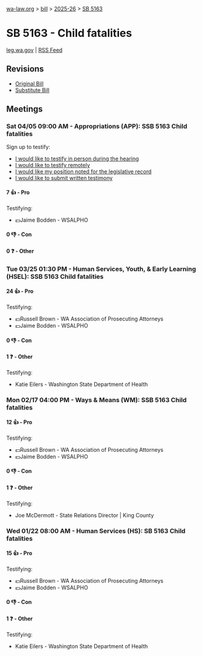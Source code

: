 [wa-law.org](/) > [bill](/bill/) > [2025-26](/bill/2025-26/) > [SB 5163](/bill/2025-26/sb/5163/)

# SB 5163 - Child fatalities
[leg.wa.gov](https://app.leg.wa.gov/billsummary?BillNumber=5163&Year=2025&Initiative=false) | [RSS Feed](./rss.xml)

## Revisions
* [Original Bill](1/)
* [Substitute Bill](S/)

## Meetings
### Sat 04/05 09:00 AM - Appropriations (APP): SSB 5163 Child fatalities
Sign up to testify:
* [I would like to testify in person during the hearing](https://app.leg.wa.gov/csi/Testifier/Add?chamber=House&mId=33249&aId=166958&caId=26921&tId=1)
* [I would like to testify remotely](https://app.leg.wa.gov/csi/Testifier/Add?chamber=House&mId=33249&aId=166958&caId=26921&tId=2)
* [I would like my position noted for the legislative record](https://app.leg.wa.gov/csi/Testifier/Add?chamber=House&mId=33249&aId=166958&caId=26921&tId=3)
* [I would like to submit written testimony](https://app.leg.wa.gov/csi/Testifier/Add?chamber=House&mId=33249&aId=166958&caId=26921&tId=4)

#### 7 👍 - Pro
Testifying:
* 💵Jaime Bodden - WSALPHO

#### 0 👎 - Con

#### 0 ❓ - Other

### Tue 03/25 01:30 PM - Human Services, Youth, & Early Learning (HSEL): SSB 5163 Child fatalities
#### 24 👍 - Pro
Testifying:
* 💵Russell Brown - WA Association of Prosecuting Attorneys
* 💵Jaime Bodden - WSALPHO

#### 0 👎 - Con

#### 1 ❓ - Other
Testifying:
* Katie Eilers - Washington State Department of Health

### Mon 02/17 04:00 PM - Ways & Means (WM): SSB 5163 Child fatalities
#### 12 👍 - Pro
Testifying:
* 💵Russell Brown - WA Association of Prosecuting Attorneys
* 💵Jaime Bodden - WSALPHO

#### 0 👎 - Con

#### 1 ❓ - Other
Testifying:
* Joe McDermott - State Relations Director | King County

### Wed 01/22 08:00 AM - Human Services (HS): SB 5163 Child fatalities
#### 15 👍 - Pro
Testifying:
* 💵Russell Brown - WA Association of Prosecuting Attorneys
* 💵Jaime Bodden - WSALPHO

#### 0 👎 - Con

#### 1 ❓ - Other
Testifying:
* Katie Eilers - Washington State Department of Health

